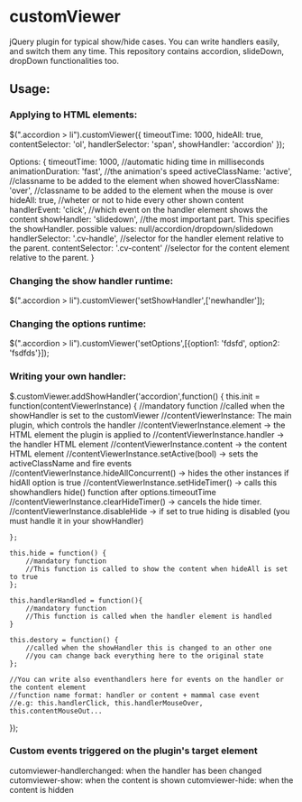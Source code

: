 customViewer
============

jQuery plugin for typical show/hide cases. You can write handlers easily, and switch them any time. This repository contains accordion, slideDown, dropDown functionalities too.

## Usage: 
### Applying to HTML elements:
$(".accordion > li").customViewer({
	timeoutTime: 1000,
	hideAll: true,
	contentSelector: 'ol',
	handlerSelector: 'span',
	showHandler: 'accordion'
});

Options:
{
	timeoutTime: 1000, //automatic hiding time in milliseconds
	animationDuration: 'fast', //the animation's speed
	activeClassName: 'active', //classname to be added to the element when showed
	hoverClassName: 'over', //classname to be added to the element when the mouse is over
	hideAll: true, //wheter or not to hide every other shown content
	handlerEvent: 'click', //which event on the handler element shows the content
	showHandler: 'slidedown', //the most important part. This specifies the showHandler. possible values: null/accordion/dropdown/slidedown
	handlerSelector: '.cv-handle', //selector for the handler element relative to the parent.
	contentSelector: '.cv-content' //selector for the content element relative to the parent.
}

### Changing the show handler runtime:
$(".accordion > li").customViewer('setShowHandler',['newhandler']);

### Changing the options runtime:
$(".accordion > li").customViewer('setOptions',[{option1: 'fdsfd', option2: 'fsdfds'}]);

### Writing your own handler:
$.customViewer.addShowHandler('accordion',function() {
	this.init = function(contentViewerInstance) {
		//mandatory function
		//called when the showHandler is set to the customViewer
		//contentViewerInstance: The main plugin, which controls the handler
		//contentViewerInstance.element -> the HTML element the plugin is applied to
		//contentViewerInstance.handler -> the handler HTML element
		//contentViewerInstance.content -> the content HTML element
		//contentViewerInstance.setActive(bool) -> sets the activeClassName and fire events
		//contentViewerInstance.hideAllConcurrent() -> hides the other instances if hidAll option is true
		//contentViewerInstance.setHideTimer() -> calls this showhandlers hide() function after options.timeoutTime
		//contentViewerInstance.clearHideTimer() -> cancels the hide timer.
		//contentViewerInstance.disableHide -> if set to true hiding is disabled (you must handle it in your showHandler)
		
	};

	this.hide = function() {
		//mandatory function
		//This function is called to show the content when hideAll is set to true
	};

	this.handlerHandled = function(){
		//mandatory function
		//This function is called when the handler element is handled
	}

	this.destory = function() {
		//called when the showHandler this is changed to an other one
		//you can change back everything here to the original state
	};

	//You can write also eventhandlers here for events on the handler or the content element
	//function name format: handler or content + mammal case event
	//e.g: this.handlerClick, this.handlerMouseOver, this.contentMouseOut...

});

### Custom events triggered on the plugin's target element
cutomviewer-handlerchanged: when the handler has been changed
cutomviewer-show: when the content is shown
cutomviewer-hide: when the content is hidden

